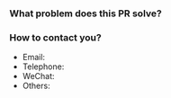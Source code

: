 <!--
Thank you for contributing to TiDB in Action!
-->

### What problem does this PR solve? <!--add the issue link with summary if it exists,create the issue if it not exist-->

### How to contact you? <!--Please leave contact information, it is optional-->
- Email:
- Telephone:
- WeChat:
- Others: